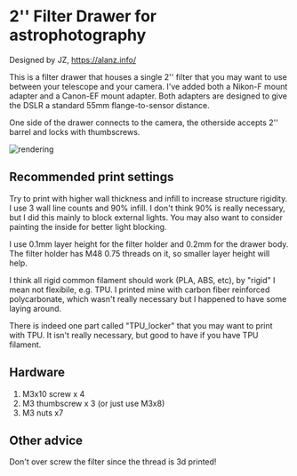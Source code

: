 # 2'' Filter Drawer for astrophotography

Designed by JZ, https://alanz.info/

This is a filter drawer that houses a single 2'' filter that you may want to use between your telescope and your camera.
I've added both a Nikon-F mount adapter and a Canon-EF mount adapter.
Both adapters are designed to give the DSLR a standard 55mm flange-to-sensor distance.

One side of the drawer connects to the camera, the otherside accepts 2'' barrel and locks with thumbscrews.

![rendering](renderings/anim.gif)

## Recommended print settings

Try to print with higher wall thickness and infill to increase structure rigidity. I use 3 wall line counts and 90% infill.
I don't think 90% is really necessary, but I did this mainly to block external lights.
You may also want to consider painting the inside for better light blocking.

I use 0.1mm layer height for the filter holder and 0.2mm for the drawer body.
The filter holder has M48 0.75 threads on it, so smaller layer height will help.

I think all rigid common filament should work (PLA, ABS, etc), by "rigid" I mean not flexibile, e.g. TPU. I printed mine with carbon fiber reinforced polycarbonate, which wasn't really necessary but I happened to have some laying around.

There is indeed one part called "TPU_locker" that you may want to print with TPU. 
It isn't really necessary, but good to have if you have TPU filament.

## Hardware

1. M3x10 screw x 4
2. M3 thumbscrew x 3 (or just use M3x8)
3. M3 nuts x7

## Other advice

Don't over screw the filter since the thread is 3d printed!
